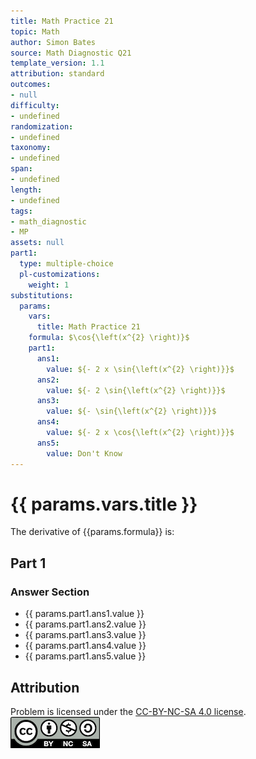 ```yaml
---
title: Math Practice 21
topic: Math
author: Simon Bates
source: Math Diagnostic Q21
template_version: 1.1
attribution: standard
outcomes:
- null
difficulty:
- undefined
randomization:
- undefined
taxonomy:
- undefined
span:
- undefined
length:
- undefined
tags:
- math_diagnostic
- MP
assets: null
part1:
  type: multiple-choice
  pl-customizations:
    weight: 1
substitutions:
  params:
    vars:
      title: Math Practice 21
    formula: $\cos{\left(x^{2} \right)}$
    part1:
      ans1:
        value: ${- 2 x \sin{\left(x^{2} \right)}}$
      ans2:
        value: ${- 2 \sin{\left(x^{2} \right)}}$
      ans3:
        value: ${- \sin{\left(x^{2} \right)}}$
      ans4:
        value: ${- 2 x \cos{\left(x^{2} \right)}}$
      ans5:
        value: Don't Know
---
```

# {{ params.vars.title }}
The derivative of {{params.formula}} is:

## Part 1

### Answer Section

- {{ params.part1.ans1.value }}
- {{ params.part1.ans2.value }}
- {{ params.part1.ans3.value }}
- {{ params.part1.ans4.value }}
- {{ params.part1.ans5.value }}

## Attribution

Problem is licensed under the [CC-BY-NC-SA 4.0 license](https://creativecommons.org/licenses/by-nc-sa/4.0/).<br> ![The Creative Commons 4.0 license requiring attribution-BY, non-commercial-NC, and share-alike-SA license.](https://raw.githubusercontent.com/firasm/bits/master/by-nc-sa.png)